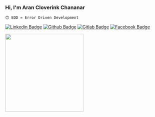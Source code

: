### Hi, I'm Aran Cloverink Chananar  
`🙃 EDD = Error Driven Development`

[![Linkedin Badge](https://img.shields.io/badge/-cloverink-blue?style=flat&logo=Linkedin&logoColor=white)](https://th.linkedin.com/in/cloverink)
[![Github Badge](https://img.shields.io/badge/-cloverink-24292e?style=flat&logo=Github&logoColor=white)](https://github.com/cloverink)
[![Gitlab Badge](https://img.shields.io/badge/-cloverink-24292e?style=flat&logo=Gitlab&logoColor=white)](https://gitlab.com/cloverink)
[![Facebook Badge](https://img.shields.io/badge/-cloverink-3b5998?style=flat&logo=Facebook&logoColor=white)](https://www.facebook.com/cloverink)



<img src="https://user-images.githubusercontent.com/26240331/163918543-041dcb66-979a-436c-8704-56f92bcc30e0.gif" width="250">
